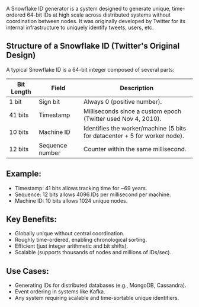 A Snowflake ID generator is a system designed to generate unique, time-ordered 64-bit IDs at high scale across distributed systems without coordination between nodes. It was originally developed by Twitter for its internal infrastructure to uniquely identify tweets, users, etc.

## Structure of a Snowflake ID (Twitter's Original Design)

A typical Snowflake ID is a 64-bit integer composed of several parts:

Bit Length |	Field      |	Description
-----------|---------------|-------------------------------
1 bit      |	Sign bit   |	Always 0 (positive number).
41 bits    |	Timestamp  |	Milliseconds since a custom epoch (Twitter used Nov 4, 2010).
10 bits    |	Machine ID |	Identifies the worker/machine (5 bits for datacenter + 5 for worker node).
12 bits    |	Sequence number |	Counter within the same millisecond.

## Example:

* Timestamp: 41 bits allows tracking time for ~69 years.
* Sequence: 12 bits allows 4096 IDs per millisecond per machine.
* Machine ID: 10 bits allows 1024 unique nodes.

## Key Benefits:

* Globally unique without central coordination.
* Roughly time-ordered, enabling chronological sorting.
* Efficient (just integer arithmetic and bit shifts).
* Scalable (supports thousands of nodes and millions of IDs/sec).

## Use Cases:

* Generating IDs for distributed databases (e.g., MongoDB, Cassandra).
* Event ordering in systems like Kafka.
* Any system requiring scalable and time-sortable unique identifiers.

